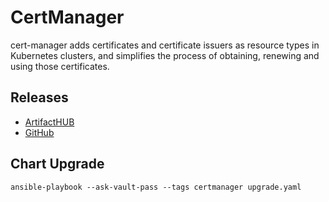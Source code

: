 # CertManager

cert-manager adds certificates and certificate issuers as resource types in Kubernetes clusters, and simplifies the process of obtaining, renewing and using those certificates.

## Releases

- [ArtifactHUB](https://artifacthub.io/packages/helm/cert-manager/cert-manager)
- [GitHub](https://github.com/cert-manager/cert-manager/releases)

## Chart Upgrade

```shell
ansible-playbook --ask-vault-pass --tags certmanager upgrade.yaml
```
